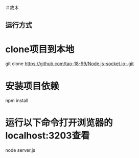＃故木
## 运行方式
# clone项目到本地
git clone https://github.com/tao-18-99/Node.js-socket.io-.git

# 安装项目依赖
npm install

# 运行以下命令打开浏览器的localhost:3203查看
node server.js
